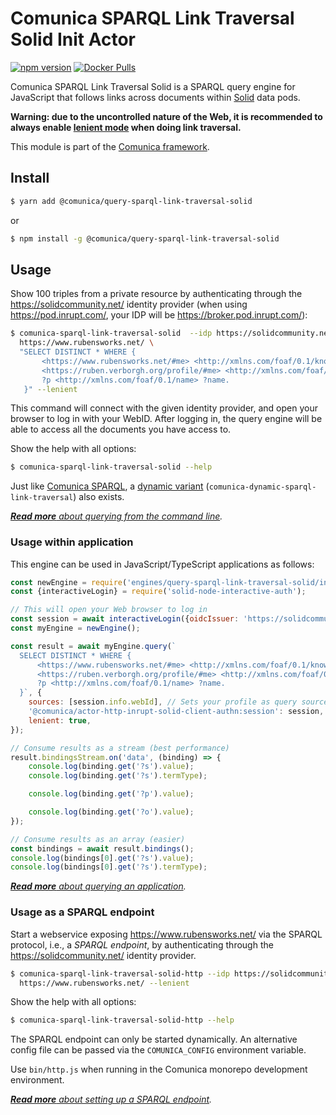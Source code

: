 # Comunica SPARQL Link Traversal Solid Init Actor

[![npm version](https://badge.fury.io/js/%40comunica%2Factor-init-sparql-link-traversal-solid.svg)](https://www.npmjs.com/package/@comunica/actor-init-sparql-link-traversal-solid)
[![Docker Pulls](https://img.shields.io/docker/pulls/comunica/actor-init-sparql-link-traversal-solid.svg)](https://hub.docker.com/r/comunica/actor-init-sparql-link-traversal-solid/)

Comunica SPARQL Link Traversal Solid is a SPARQL query engine for JavaScript that follows links across documents within [Solid](https://solidproject.org/) data pods.

**Warning: due to the uncontrolled nature of the Web, it is recommended to always enable [lenient mode](https://comunica.dev/docs/query/advanced/context/#4--lenient-execution) when doing link traversal.**

This module is part of the [Comunica framework](https://comunica.dev/).

## Install

```bash
$ yarn add @comunica/query-sparql-link-traversal-solid
```

or

```bash
$ npm install -g @comunica/query-sparql-link-traversal-solid
```

## Usage

Show 100 triples from a private resource
by authenticating through the https://solidcommunity.net/ identity provider (when using https://pod.inrupt.com/, your IDP will be https://broker.pod.inrupt.com/):

```bash
$ comunica-sparql-link-traversal-solid  --idp https://solidcommunity.net/ \
  https://www.rubensworks.net/ \
  "SELECT DISTINCT * WHERE {
       <https://www.rubensworks.net/#me> <http://xmlns.com/foaf/0.1/knows> ?p.
       <https://ruben.verborgh.org/profile/#me> <http://xmlns.com/foaf/0.1/knows> ?p.
       ?p <http://xmlns.com/foaf/0.1/name> ?name.
   }" --lenient
```

This command will connect with the given identity provider,
and open your browser to log in with your WebID.
After logging in, the query engine will be able to access all the documents you have access to.

Show the help with all options:

```bash
$ comunica-sparql-link-traversal-solid --help
```

Just like [Comunica SPARQL](https://github.com/comunica/comunica/tree/master/packages/actor-init-sparql),
a [dynamic variant](https://github.com/comunica/comunica/tree/master/packages/actor-init-sparql#usage-from-the-command-line) (`comunica-dynamic-sparql-link-traversal`) also exists.

_[**Read more** about querying from the command line](https://comunica.dev/docs/query/getting_started/query_cli/)._

### Usage within application

This engine can be used in JavaScript/TypeScript applications as follows:

```javascript
const newEngine = require('engines/query-sparql-link-traversal-solid/index').newEngine;
const {interactiveLogin} = require('solid-node-interactive-auth');

// This will open your Web browser to log in
const session = await interactiveLogin({oidcIssuer: 'https://solidcommunity.net/'});
const myEngine = newEngine();

const result = await myEngine.query(`
  SELECT DISTINCT * WHERE {
      <https://www.rubensworks.net/#me> <http://xmlns.com/foaf/0.1/knows> ?p.
      <https://ruben.verborgh.org/profile/#me> <http://xmlns.com/foaf/0.1/knows> ?p.
      ?p <http://xmlns.com/foaf/0.1/name> ?name.
  }`, {
    sources: [session.info.webId], // Sets your profile as query source
    '@comunica/actor-http-inrupt-solid-client-authn:session': session,
    lenient: true,
});

// Consume results as a stream (best performance)
result.bindingsStream.on('data', (binding) => {
    console.log(binding.get('?s').value);
    console.log(binding.get('?s').termType);

    console.log(binding.get('?p').value);

    console.log(binding.get('?o').value);
});

// Consume results as an array (easier)
const bindings = await result.bindings();
console.log(bindings[0].get('?s').value);
console.log(bindings[0].get('?s').termType);
```

_[**Read more** about querying an application](https://comunica.dev/docs/query/getting_started/query_app/)._

### Usage as a SPARQL endpoint

Start a webservice exposing https://www.rubensworks.net/ via the SPARQL protocol, i.e., a _SPARQL endpoint_,
by authenticating through the https://solidcommunity.net/ identity provider.

```bash
$ comunica-sparql-link-traversal-solid-http --idp https://solidcommunity.net/ \
  https://www.rubensworks.net/ --lenient
```

Show the help with all options:

```bash
$ comunica-sparql-link-traversal-solid-http --help
```

The SPARQL endpoint can only be started dynamically.
An alternative config file can be passed via the `COMUNICA_CONFIG` environment variable.

Use `bin/http.js` when running in the Comunica monorepo development environment.

_[**Read more** about setting up a SPARQL endpoint](https://comunica.dev/docs/query/getting_started/setup_endpoint/)._

